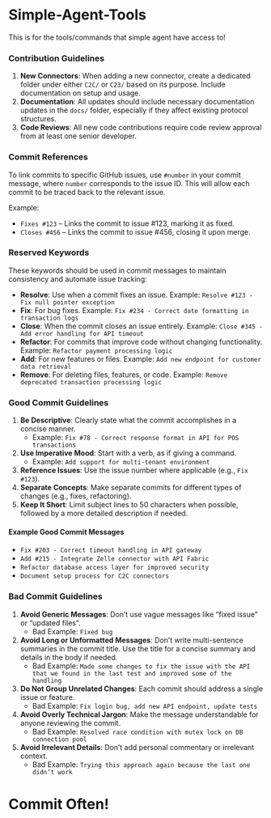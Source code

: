 # Simple-Agent-Tools
This is for the tools/commands that simple agent have access to! 

### Contribution Guidelines

1. **New Connectors**: When adding a new connector, create a dedicated folder under either `C2C/` or `C23/` based on its purpose. Include documentation on setup and usage.
2. **Documentation**: All updates should include necessary documentation updates in the `docs/` folder, especially if they affect existing protocol structures.
3. **Code Reviews**: All new code contributions require code review approval from at least one senior developer.

### Commit References

To link commits to specific GitHub issues, use `#number` in your commit message, where `number` corresponds to the issue ID. This will allow each commit to be traced back to the relevant issue.

Example:

- `Fixes #123` – Links the commit to issue #123, marking it as fixed.
- `Closes #456` – Links the commit to issue #456, closing it upon merge.

### Reserved Keywords

These keywords should be used in commit messages to maintain consistency and automate issue tracking:

- **Resolve**: Use when a commit fixes an issue. Example: `Resolve #123 - Fix null pointer exception`
- **Fix**: For bug fixes. Example: `Fix #234 - Correct date formatting in transaction logs`
- **Close**: When the commit closes an issue entirely. Example: `Close #345 - Add error handling for API timeout`
- **Refactor**: For commits that improve code without changing functionality. Example: `Refactor payment processing logic`
- **Add**: For new features or files. Example: `Add new endpoint for customer data retrieval`
- **Remove**: For deleting files, features, or code. Example: `Remove deprecated transaction processing logic`

### Good Commit Guidelines

1. **Be Descriptive**: Clearly state what the commit accomplishes in a concise manner.
   - Example: `Fix #78 - Correct response format in API for POS transactions`
2. **Use Imperative Mood**: Start with a verb, as if giving a command.
   - Example: `Add support for multi-tenant environment`
3. **Reference Issues**: Use the issue number where applicable (e.g., `Fix #123`).
4. **Separate Concepts**: Make separate commits for different types of changes (e.g., fixes, refactoring).
5. **Keep It Short**: Limit subject lines to 50 characters when possible, followed by a more detailed description if needed.

#### Example Good Commit Messages

- `Fix #203 - Correct timeout handling in API gateway`
- `Add #215 - Integrate Zelle connector with API Fabric`
- `Refactor database access layer for improved security`
- `Document setup process for C2C connectors`

### Bad Commit Guidelines

1. **Avoid Generic Messages**: Don’t use vague messages like “fixed issue” or “updated files”.
   - Bad Example: `Fixed bug`
2. **Avoid Long or Unformatted Messages**: Don’t write multi-sentence summaries in the commit title. Use the title for a concise summary and details in the body if needed.
   - Bad Example: `Made some changes to fix the issue with the API that we found in the last test and improved some of the handling`
3. **Do Not Group Unrelated Changes**: Each commit should address a single issue or feature.
   - Bad Example: `Fix login bug, add new API endpoint, update tests`
4. **Avoid Overly Technical Jargon**: Make the message understandable for anyone reviewing the commit.
   - Bad Example: `Resolved race condition with mutex lock on DB connection pool`
5. **Avoid Irrelevant Details**: Don’t add personal commentary or irrelevant context.
   - Bad Example: `Trying this approach again because the last one didn’t work`

# Commit Often!
